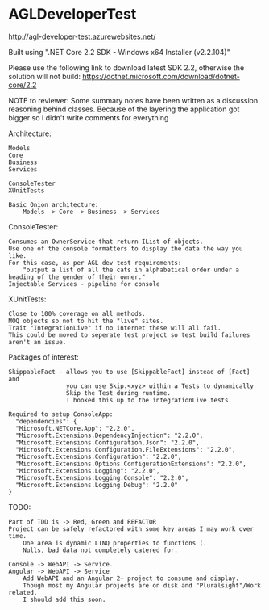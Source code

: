 # AGLDeveloperTest
http://agl-developer-test.azurewebsites.net/

Built using ".NET Core 2.2 SDK - Windows x64 Installer (v2.2.104)"

Please use the following link to download latest SDK 2.2, otherwise the solution will not build:
    https://dotnet.microsoft.com/download/dotnet-core/2.2

NOTE to reviewer:
   Some summary notes have been written as a discussion reasoning behind classes.
   Because of the layering the application got bigger so I didn't write comments for everything

Architecture:

    Models 
    Core
    Business
    Services

    ConsoleTester
    XUnitTests

    Basic Onion architecture:
        Models -> Core -> Business -> Services

ConsoleTester:

    Consumes an OwnerService that return IList of objects.
    Use one of the console formatters to display the data the way you like.
    For this case, as per AGL dev test requirements:
        "output a list of all the cats in alphabetical order under a heading of the gender of their owner."
    Injectable Services - pipeline for console
    
    
XUnitTests:

    Close to 100% coverage on all methods.  
    MOQ objects so not to hit the "live" sites.
    Trait "IntegrationLive" if no internet these will all fail. 
    This could be moved to seperate test project so test build failures aren't an issue.

Packages of interest:

    SkippableFact - allows you to use [SkippableFact] instead of [Fact] and 
                    you can use Skip.<xyz> within a Tests to dynamically 
                    Skip the Test during runtime.
                    I hooked this up to the integrationLive tests.

    Required to setup ConsoleApp:
      "dependencies": {
      "Microsoft.NETCore.App": "2.2.0",
      "Microsoft.Extensions.DependencyInjection": "2.2.0",
      "Microsoft.Extensions.Configuration.Json": "2.2.0",
      "Microsoft.Extensions.Configuration.FileExtensions": "2.2.0",
      "Microsoft.Extensions.Configuration": "2.2.0",
      "Microsoft.Extensions.Options.ConfigurationExtensions": "2.2.0",
      "Microsoft.Extensions.Logging": "2.2.0",
      "Microsoft.Extensions.Logging.Console": "2.2.0",
      "Microsoft.Extensions.Logging.Debug": "2.2.0"
    }
    

TODO:

    Part of TDD is -> Red, Green and REFACTOR
    Project can be safely refactored with some key areas I may work over time. 
        One area is dynamic LINQ properties to functions (.  
        Nulls, bad data not completely catered for.
    
    Console -> WebAPI -> Service.
    Angular -> WebAPI -> Service
        Add WebAPI and an Angular 2+ project to consume and display.
        Though most my Angular projects are on disk and "Pluralsight"/Work related, 
        I should add this soon.
